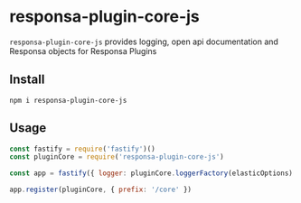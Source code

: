 # responsa-plugin-core-js

`responsa-plugin-core-js` provides logging, open api documentation and Responsa objects for Responsa Plugins

## Install

```
npm i responsa-plugin-core-js
```

## Usage

```js
const fastify = require('fastify')()
const pluginCore = require('responsa-plugin-core-js')

const app = fastify({ logger: pluginCore.loggerFactory(elasticOptions) })

app.register(pluginCore, { prefix: '/core' })
```
